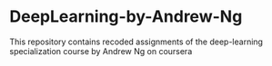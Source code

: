 # DeepLearning-by-Andrew-Ng
This repository contains recoded assignments of the deep-learning specialization course by Andrew Ng on coursera
